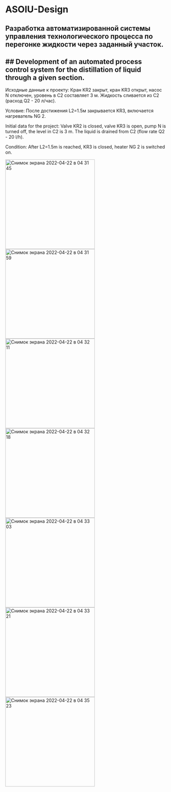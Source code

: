 # ASOIU-Design
## Разработка автоматизированной системы управления технологического процесса по перегонке жидкости через заданный участок.
## ## Development of an automated process control system for the distillation of liquid through a given section.

Исходные данные к проекту: Кран KR2 закрыт, кран KR3 открыт, насос N отключен, уровень в C2 составляет 3 м. Жидкость сливается из С2 (расход Q2 - 20 л/час). 


Условие: После достижения L2=1.5м закрывается KR3, включается нагреватель NG 2.


Initial data for the project: Valve KR2 is closed, valve KR3 is open, pump N is turned off, the level in C2 is 3 m. The liquid is drained from C2 (flow rate Q2 - 20 l/h).


Condition: After L2=1.5m is reached, KR3 is closed, heater NG 2 is switched on.


<img width="280" alt="Снимок экрана 2022-04-22 в 04 31 45" src="https://user-images.githubusercontent.com/99130444/199116580-7c0b9f23-539f-4f14-9801-89bd776e507c.png">

<img width="280" alt="Снимок экрана 2022-04-22 в 04 31 59" src="https://user-images.githubusercontent.com/99130444/199116639-17d480e7-7421-4d1b-a3bc-f5b4f6d0ece7.png">

<img width="280" alt="Снимок экрана 2022-04-22 в 04 32 11" src="https://user-images.githubusercontent.com/99130444/199116690-d59851a4-b71c-4b60-b430-bcf879e5f768.png">

<img width="280" alt="Снимок экрана 2022-04-22 в 04 32 18" src="https://user-images.githubusercontent.com/99130444/199116817-ee5aee67-df77-4150-8816-66267a5a42d9.png">

<img width="280" alt="Снимок экрана 2022-04-22 в 04 33 03" src="https://user-images.githubusercontent.com/99130444/199116866-dba5214e-072c-4ca9-b9a3-e095669a84bd.png">

<img width="280" alt="Снимок экрана 2022-04-22 в 04 33 21" src="https://user-images.githubusercontent.com/99130444/199116888-43f3e148-585b-4cb1-88cf-16f9ef57e8e5.png">

<img width="280" alt="Снимок экрана 2022-04-22 в 04 35 23" src="https://user-images.githubusercontent.com/99130444/199117015-0734e51b-69e9-4f08-a769-e05202643640.png">

